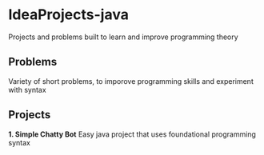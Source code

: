 # IdeaProjects-java

Projects and problems built to learn and improve programming theory


## Problems
Variety of short problems, to imporove programming skills and experiment with syntax

## Projects
**1. Simple Chatty Bot**  Easy java project that uses foundational programming syntax  


